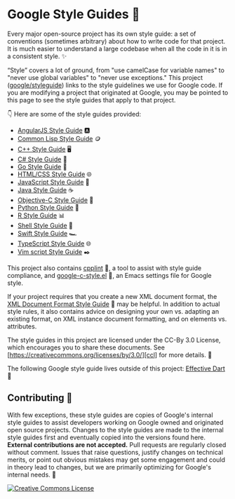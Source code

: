 # Google Style Guides 📝

Every major open-source project has its own style guide: a set of conventions
(sometimes arbitrary) about how to write code for that project. It is much
easier to understand a large codebase when all the code in it is in a consistent
style. ✨

“Style” covers a lot of ground, from "use camelCase for variable names" to
"never use global variables" to "never use exceptions." This project
([google/styleguide](https://github.com/google/styleguide)) links to the style
guidelines we use for Google code. If you are modifying a project that
originated at Google, you may be pointed to this page to see the style guides
that apply to that project.

👇 Here are some of the style guides provided:

*   [AngularJS Style Guide][angular] 🅰️
*   [Common Lisp Style Guide][cl] 🪙
*   [C++ Style Guide][cpp] 🖥️
*   [C# Style Guide][csharp] 🤖
*   [Go Style Guide][go] 🚀
*   [HTML/CSS Style Guide][htmlcss] 🌐
*   [JavaScript Style Guide][js] 📜
*   [Java Style Guide][java] ☕
*   [Objective-C Style Guide][objc] 🍎
*   [Python Style Guide][py] 🐍
*   [R Style Guide][r] 📊
*   [Shell Style Guide][sh] 🐚
*   [Swift Style Guide][swift] 🏎️
*   [TypeScript Style Guide][ts] 🌐
*   [Vim script Style Guide][vim] ✒️

This project also contains [cpplint][cpplint] 🚀, a tool to assist with style guide
compliance, and [google-c-style.el][emacs] 📝, an Emacs settings file for Google
style.

If your project requires that you create a new XML document format, the
[XML Document Format Style Guide][xml] 📄 may be helpful. In addition to actual
style rules, it also contains advice on designing your own vs. adapting an
existing format, on XML instance document formatting, and on elements vs.
attributes.

The style guides in this project are licensed under the CC-By 3.0 License, which
encourages you to share these documents. See
[https://creativecommons.org/licenses/by/3.0/][ccl] for more details. 📜

The following Google style guide lives outside of this project:
[Effective Dart][dart] 🎯

## Contributing 🤝

With few exceptions, these style guides are copies of Google's internal style
guides to assist developers working on Google owned and originated open source
projects. Changes to the style guides are made to the internal style guides
first and eventually copied into the versions found here. **External
contributions are not accepted.** Pull requests are regularly closed without
comment. Issues that raise questions, justify changes on technical merits, or
point out obvious mistakes may get some engagement and could in theory lead to
changes, but we are primarily optimizing for Google's internal needs. 🚧

<a rel="license" href="https://creativecommons.org/licenses/by/3.0/"><img alt="Creative Commons License" style="border-width:0" src="https://i.creativecommons.org/l/by/3.0/88x31.png" /></a>

[cpp]: https://google.github.io/styleguide/cppguide.html
[csharp]: https://google.github.io/styleguide/csharp-style.html
[swift]: https://google.github.io/swift/
[objc]: objcguide.md
[go]: go/
[java]: https://google.github.io/styleguide/javaguide.html
[py]: https://google.github.io/styleguide/pyguide.html
[r]: https://google.github.io/styleguide/Rguide.html
[sh]: https://google.github.io/styleguide/shellguide.html
[htmlcss]: https://google.github.io/styleguide/htmlcssguide.html
[js]: https://google.github.io/styleguide/jsguide.html
[ts]: https://google.github.io/styleguide/tsguide.html
[angular]: https://google.github.io/styleguide/angularjs-google-style.html
[cl]: https://google.github.io/styleguide/lispguide.xml
[vim]: https://google.github.io/styleguide/vimscriptguide.xml
[cpplint]: https://github.com/google/styleguide/tree/gh-pages/cpplint
[emacs]: https://raw.githubusercontent.com/google/styleguide/gh-pages/google-c-style.el
[xml]: https://google.github.io/styleguide/xmlstyle.html
[dart]: https://www.dartlang.org/guides/language/effective-dart
[ccl]: https://creativecommons.org/licenses/by/3.0/
